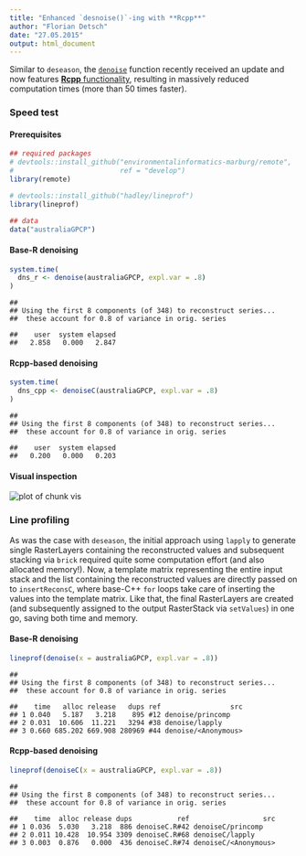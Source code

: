 ```yaml
---
title: "Enhanced `desnoise()`-ing with **Rcpp**"
author: "Florian Detsch"
date: "27.05.2015"
output: html_document
---
```




Similar to `deseason`, the [`denoise`](https://github.com/environmentalinformatics-marburg/remote/blob/master/R/denoise.R) function recently received an update and now features [**Rcpp** functionality](https://github.com/environmentalinformatics-marburg/remote/blob/develop/R/denoiseC.R), resulting in massively reduced computation times (more than 50 times faster).   

### Speed test

#### Prerequisites


```r
## required packages
# devtools::install_github("environmentalinformatics-marburg/remote", 
#                          ref = "develop")
library(remote)

# devtools::install_github("hadley/lineprof")
library(lineprof)

## data
data("australiaGPCP")
```

#### Base-R denoising


```r
system.time(
  dns_r <- denoise(australiaGPCP, expl.var = .8)
)
```

```
## 
## Using the first 8 components (of 348) to reconstruct series...
##  these account for 0.8 of variance in orig. series
```

```
##    user  system elapsed 
##   2.858   0.000   2.847
```

#### **Rcpp**-based denoising


```r
system.time(
  dns_cpp <- denoiseC(australiaGPCP, expl.var = .8)
)
```

```
## 
## Using the first 8 components (of 348) to reconstruct series...
##  these account for 0.8 of variance in orig. series
```

```
##    user  system elapsed 
##   0.200   0.000   0.203
```

#### Visual inspection

![plot of chunk vis](figure/vis-1.png) 

### Line profiling

As was the case with `deseason`, the initial approach using `lapply` to generate single RasterLayers containing the reconstructed values and subsequent stacking via `brick` required quite some computation effort (and also allocated memory!). Now, a template matrix representing the entire input stack and the list containing the reconstructed values are directly passed on to `insertReconsC`, where base-C++ `for` loops take care of inserting the values into the template matrix. Like that, the final RasterLayers are created (and subsequently assigned to the output RasterStack via `setValues`) in one go, saving both time and memory.

#### Base-R denoising


```r
lineprof(denoise(x = australiaGPCP, expl.var = .8))
```

```
## 
## Using the first 8 components (of 348) to reconstruct series...
##  these account for 0.8 of variance in orig. series
```

```
##    time   alloc release   dups ref                 src
## 1 0.040   5.187   3.218    895 #12 denoise/princomp   
## 2 0.031  10.606  11.221   3294 #38 denoise/lapply     
## 3 0.660 685.202 669.908 280969 #44 denoise/<Anonymous>
```

#### **Rcpp**-based denoising


```r
lineprof(denoiseC(x = australiaGPCP, expl.var = .8))
```

```
## 
## Using the first 8 components (of 348) to reconstruct series...
##  these account for 0.8 of variance in orig. series
```

```
##    time  alloc release dups           ref                  src
## 1 0.036  5.030   3.218  886 denoiseC.R#42 denoiseC/princomp   
## 2 0.011 10.428  10.954 3309 denoiseC.R#68 denoiseC/lapply     
## 3 0.003  0.876   0.000  436 denoiseC.R#74 denoiseC/<Anonymous>
```
